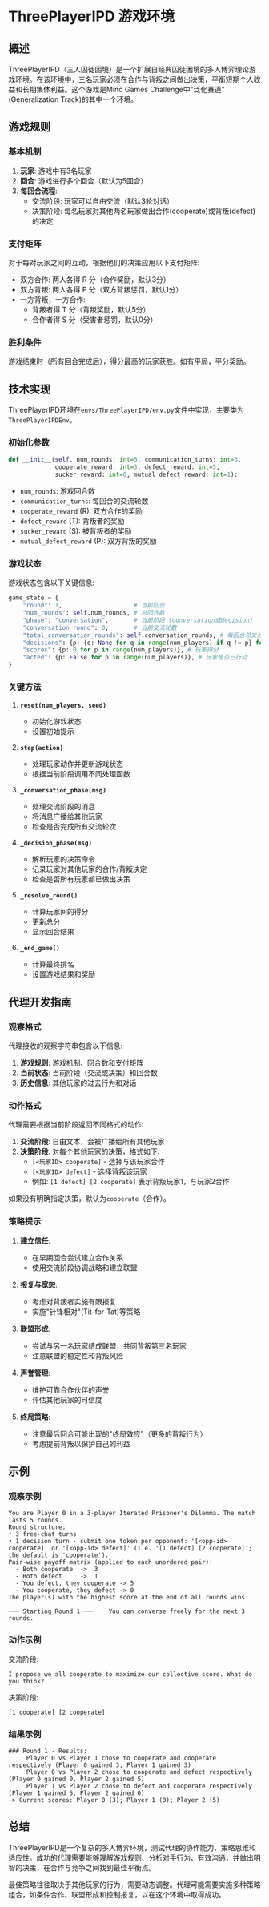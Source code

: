 # ThreePlayerIPD 游戏环境

## 概述

ThreePlayerIPD（三人囚徒困境）是一个扩展自经典囚徒困境的多人博弈理论游戏环境。在该环境中，三名玩家必须在合作与背叛之间做出决策，平衡短期个人收益和长期集体利益。这个游戏是Mind Games Challenge中"泛化赛道"(Generalization Track)的其中一个环境。

## 游戏规则

### 基本机制

1. **玩家**: 游戏中有3名玩家
2. **回合**: 游戏进行多个回合（默认为5回合）
3. **每回合流程**:
   - 交流阶段: 玩家可以自由交流（默认3轮对话）
   - 决策阶段: 每名玩家对其他两名玩家做出合作(cooperate)或背叛(defect)的决定

### 支付矩阵

对于每对玩家之间的互动，根据他们的决策应用以下支付矩阵:

- 双方合作: 两人各得 R 分（合作奖励，默认3分）
- 双方背叛: 两人各得 P 分（双方背叛惩罚，默认1分）
- 一方背叛，一方合作: 
  - 背叛者得 T 分（背叛奖励，默认5分）
  - 合作者得 S 分（受害者惩罚，默认0分）

### 胜利条件

游戏结束时（所有回合完成后），得分最高的玩家获胜。如有平局，平分奖励。

## 技术实现

ThreePlayerIPD环境在`envs/ThreePlayerIPD/env.py`文件中实现，主要类为`ThreePlayerIPDEnv`。

### 初始化参数

```python
def __init__(self, num_rounds: int=5, communication_turns: int=3, 
             cooperate_reward: int=3, defect_reward: int=5, 
             sucker_reward: int=0, mutual_defect_reward: int=1):
```

- `num_rounds`: 游戏回合数
- `communication_turns`: 每回合的交流轮数
- `cooperate_reward` (R): 双方合作的奖励
- `defect_reward` (T): 背叛者的奖励
- `sucker_reward` (S): 被背叛者的奖励
- `mutual_defect_reward` (P): 双方背叛的奖励

### 游戏状态

游戏状态包含以下关键信息:

```python
game_state = {
    "round": 1,                    # 当前回合
    "num_rounds": self.num_rounds, # 总回合数
    "phase": "conversation",       # 当前阶段 (conversation或decision)
    "conversation_round": 0,       # 当前交流轮数
    "total_conversation_rounds": self.conversation_rounds, # 每回合总交流轮数
    "decisions": {p: {q: None for q in range(num_players) if q != p} for p in range(num_players)}, # 决策矩阵
    "scores": {p: 0 for p in range(num_players)}, # 玩家得分
    "acted": {p: False for p in range(num_players)}, # 玩家是否已行动
}
```

### 关键方法

1. **`reset(num_players, seed)`**
   - 初始化游戏状态
   - 设置初始提示

2. **`step(action)`**
   - 处理玩家动作并更新游戏状态
   - 根据当前阶段调用不同处理函数

3. **`_conversation_phase(msg)`**
   - 处理交流阶段的消息
   - 将消息广播给其他玩家
   - 检查是否完成所有交流轮次

4. **`_decision_phase(msg)`**
   - 解析玩家的决策命令
   - 记录玩家对其他玩家的合作/背叛决定
   - 检查是否所有玩家都已做出决策

5. **`_resolve_round()`**
   - 计算玩家间的得分
   - 更新总分
   - 显示回合结果

6. **`_end_game()`**
   - 计算最终排名
   - 设置游戏结果和奖励

## 代理开发指南

### 观察格式

代理接收的观察字符串包含以下信息:

1. **游戏规则**: 游戏机制、回合数和支付矩阵
2. **当前状态**: 当前阶段（交流或决策）和回合数
3. **历史信息**: 其他玩家的过去行为和对话

### 动作格式

代理需要根据当前阶段返回不同格式的动作:

1. **交流阶段**: 自由文本，会被广播给所有其他玩家
2. **决策阶段**: 对每个其他玩家的决策，格式如下:
   - `[<玩家ID> cooperate]` - 选择与该玩家合作
   - `[<玩家ID> defect]` - 选择背叛该玩家
   - 例如: `[1 defect] [2 cooperate]` 表示背叛玩家1，与玩家2合作

如果没有明确指定决策，默认为`cooperate`（合作）。

### 策略提示

1. **建立信任**:
   - 在早期回合尝试建立合作关系
   - 使用交流阶段协调战略和建立联盟

2. **报复与宽恕**:
   - 考虑对背叛者实施有限报复
   - 实施"针锋相对"(Tit-for-Tat)等策略

3. **联盟形成**:
   - 尝试与另一名玩家结成联盟，共同背叛第三名玩家
   - 注意联盟的稳定性和背叛风险

4. **声誉管理**:
   - 维护可靠合作伙伴的声誉
   - 评估其他玩家的可信度

5. **终局策略**:
   - 注意最后回合可能出现的"终局效应"（更多的背叛行为）
   - 考虑提前背叛以保护自己的利益

## 示例

### 观察示例

```
You are Player 0 in a 3-player Iterated Prisoner's Dilemma. The match lasts 5 rounds.
Round structure:
• 3 free-chat turns
• 1 decision turn - submit one token per opponent: '[<opp-id> cooperate]' or '[<opp-id> defect]' (i.e. '[1 defect] [2 cooperate]'; the default is 'cooperate'). 
Pair-wise payoff matrix (applied to each unordered pair):
  - Both cooperate  ->  3
  - Both defect     ->  1
  - You defect, they cooperate -> 5
  - You cooperate, they defect -> 0
The player(s) with the highest score at the end of all rounds wins.

─── Starting Round 1 ───	You can converse freely for the next 3 rounds.
```

### 动作示例

交流阶段:
```
I propose we all cooperate to maximize our collective score. What do you think?
```

决策阶段:
```
[1 cooperate] [2 cooperate]
```

### 结果示例

```
### Round 1 - Results:
	 Player 0 vs Player 1 chose to cooperate and cooperate respectively (Player 0 gained 3, Player 1 gained 3)
	 Player 0 vs Player 2 chose to cooperate and defect respectively (Player 0 gained 0, Player 2 gained 5)
	 Player 1 vs Player 2 chose to defect and cooperate respectively (Player 1 gained 5, Player 2 gained 0)
-> Current scores: Player 0 (3); Player 1 (8); Player 2 (5)
```

## 总结

ThreePlayerIPD是一个复杂的多人博弈环境，测试代理的协作能力、策略思维和适应性。成功的代理需要能够理解游戏规则、分析对手行为、有效沟通，并做出明智的决策，在合作与竞争之间找到最佳平衡点。

最佳策略往往取决于其他玩家的行为，需要动态调整。代理可能需要实施多种策略组合，如条件合作、联盟形成和控制报复，以在这个环境中取得成功。
